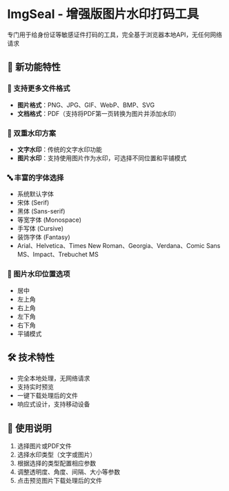 # ImgSeal - 增强版图片水印打码工具

专门用于给身份证等敏感证件打码的工具，完全基于浏览器本地API，无任何网络请求

## 🚀 新功能特性

### 📁 支持更多文件格式

- **图片格式**：PNG、JPG、GIF、WebP、BMP、SVG
- **文档格式**：PDF（支持将PDF第一页转换为图片并添加水印）

### 🎨 双重水印方案

- **文字水印**：传统的文字水印功能
- **图片水印**：支持使用图片作为水印，可选择不同位置和平铺模式

### 🔤 丰富的字体选择

- 系统默认字体
- 宋体 (Serif)
- 黑体 (Sans-serif)
- 等宽字体 (Monospace)
- 手写体 (Cursive)
- 装饰字体 (Fantasy)
- Arial、Helvetica、Times New Roman、Georgia、Verdana、Comic Sans MS、Impact、Trebuchet MS

### 🎯 图片水印位置选项

- 居中
- 左上角
- 右上角
- 左下角
- 右下角
- 平铺模式

## 🛠 技术特性

- 完全本地处理，无网络请求
- 支持实时预览
- 一键下载处理后的文件
- 响应式设计，支持移动设备

## 📝 使用说明

1. 选择图片或PDF文件
2. 选择水印类型（文字或图片）
3. 根据选择的类型配置相应参数
4. 调整透明度、角度、间隔、大小等参数
5. 点击预览图片下载处理后的文件
